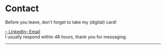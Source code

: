 # Contact

Before you leave, don't forget to take my (digital) card!

<a target="_blank" rel="noopener" href="https://www.linkedin.com/in/emilyy-chau">– LinkedIn</a></div><a target="_blank" rel="noopener" href="mailto:chau6054@mylaurier.ca">– Email</a></div><br> 
I usually respond within 48 hours, thank you for messaging.

---